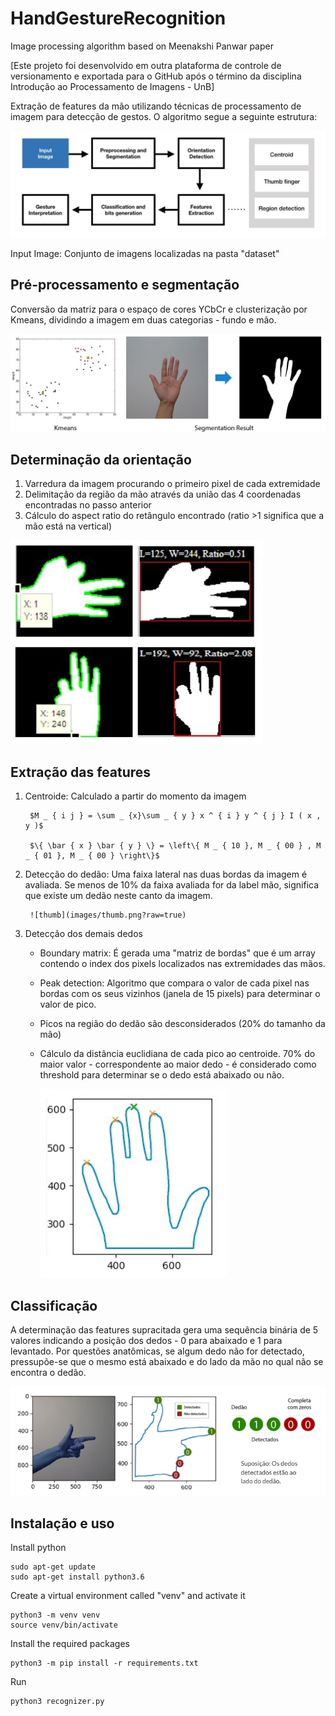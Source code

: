 # HandGestureRecognition
Image processing algorithm based on Meenakshi Panwar paper

[Este projeto foi desenvolvido em outra plataforma de controle de versionamento e exportada para o GitHub após o término da disciplina Introdução ao Processamento de Imagens - UnB]

Extração de features da mão utilizando técnicas de processamento de imagem para detecção de gestos. O algoritmo segue a seguinte estrutura:

![fluxogram](images/fluxogram.png?raw=true)

Input Image: Conjunto de imagens localizadas na pasta "dataset"
## Pré-processamento e segmentação
Conversão da matriz para o espaço de cores YCbCr e clusterização por Kmeans, dividindo a imagem em duas categorias - fundo e mão.

![kmeans](images/kmeans.png?raw=true)

## Determinação da orientação
1. Varredura da imagem procurando o primeiro pixel de cada extremidade 
2. Delimitação da região da mão através da união das 4 coordenadas encontradas no passo anterior
3. Cálculo do aspect ratio do retângulo encontrado (ratio >1 significa que a mão está na vertical)

![ratio](images/ratio.png?raw=true)

## Extração das features
  
1. Centroide: Calculado a partir do momento da imagem
   
        $M _ { i j } = \sum _ {x}\sum _ { y } x ^ { i } y ^ { j } I ( x , y )$
   
        $\{ \bar { x } \bar { y } \} = \left\{ M _ { 10 }, M _ { 00 } , M _ { 01 }, M _ { 00 } \right\}$

2. Detecção do dedão: Uma faixa lateral nas duas bordas da imagem é avaliada. Se menos de 10% da faixa avaliada for da label mão, significa que existe um dedão neste canto da imagem.

        ![thumb](images/thumb.png?raw=true)

3. Detecção dos demais dedos
    + Boundary matrix: É gerada uma "matriz de bordas" que é um array contendo o index dos pixels localizados nas extremidades das mãos.
    + Peak detection: Algoritmo que compara o valor de cada pixel nas bordas com os seus vizinhos (janela de 15 pixels) para determinar o valor de pico.
    + Picos na região do dedão são desconsiderados (20% do tamanho da mão)
    + Cálculo da distância euclidiana de cada pico ao centroide. 70% do maior valor - correspondente ao maior dedo - é considerado como threshold para determinar se o dedo está abaixado ou não.

        ![fingers](images/fingers.png?raw=true)


## Classificação

A determinação das features supracitada gera uma sequência binária de 5 valores indicando a posição dos dedos - 0 para abaixado e 1 para levantado. 
Por questões anatômicas, se algum dedo não for detectado, pressupõe-se que o mesmo está abaixado e do lado da mão no qual não se encontra o dedão.

![final](images/final.png?raw=true)

## Instalação e uso

Install python
```
sudo apt-get update
sudo apt-get install python3.6
```

Create a virtual environment called "venv" and activate it
```
python3 -m venv venv
source venv/bin/activate
```

Install the required packages
```
python3 -m pip install -r requirements.txt
```

Run 
```
python3 recognizer.py
```
